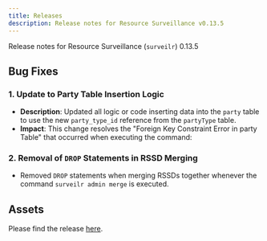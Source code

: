 ```yaml
---
title: Releases
description: Release notes for Resource Surveillance v0.13.5
---
```

Release notes for Resource Surveillance (`surveilr`) 0.13.5

## Bug Fixes

### 1. Update to Party Table Insertion Logic
- **Description**: Updated all logic or code inserting data into the `party` table to use the new `party_type_id` reference from the `partyType` table.
- **Impact**: This change resolves the "Foreign Key Constraint Error in party Table" that occurred when executing the command:

### 2. Removal of `DROP` Statements in RSSD Merging
- Removed `DROP` statements when merging RSSDs together whenever the command `surveilr admin merge` is executed.

## Assets
Please find the release [here](https://github.com/opsfolio/releases.opsfolio.com/releases/tag/0.13.5).